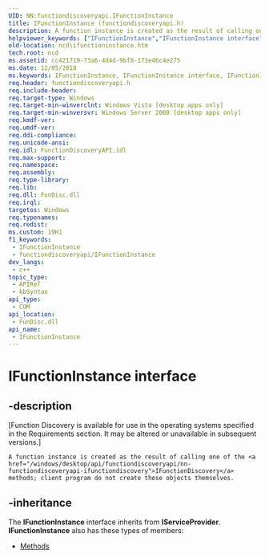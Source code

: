 ```yaml
---
UID: NN:functiondiscoveryapi.IFunctionInstance
title: IFunctionInstance (functiondiscoveryapi.h)
description: A function instance is created as the result of calling one of the IFunctionDiscovery methods; client program do not create these objects themselves.
helpviewer_keywords: ["IFunctionInstance","IFunctionInstance interface","IFunctionInstance interface","described","functiondiscoveryapi/IFunctionInstance","ncd.ifunctioninstance"]
old-location: ncd\ifunctioninstance.htm
tech.root: ncd
ms.assetid: cc421719-73a6-4d4d-9bf8-171e46c4e275
ms.date: 12/05/2018
ms.keywords: IFunctionInstance, IFunctionInstance interface, IFunctionInstance interface,described, functiondiscoveryapi/IFunctionInstance, ncd.ifunctioninstance
req.header: functiondiscoveryapi.h
req.include-header: 
req.target-type: Windows
req.target-min-winverclnt: Windows Vista [desktop apps only]
req.target-min-winversvr: Windows Server 2008 [desktop apps only]
req.kmdf-ver: 
req.umdf-ver: 
req.ddi-compliance: 
req.unicode-ansi: 
req.idl: FunctionDiscoveryAPI.idl
req.max-support: 
req.namespace: 
req.assembly: 
req.type-library: 
req.lib: 
req.dll: FunDisc.dll
req.irql: 
targetos: Windows
req.typenames: 
req.redist: 
ms.custom: 19H1
f1_keywords:
 - IFunctionInstance
 - functiondiscoveryapi/IFunctionInstance
dev_langs:
 - c++
topic_type:
 - APIRef
 - kbSyntax
api_type:
 - COM
api_location:
 - FunDisc.dll
api_name:
 - IFunctionInstance
---
```


# IFunctionInstance interface


## -description

<p class="CCE_Message">[Function Discovery is available for use in the operating systems specified in the Requirements section. It may be altered or unavailable in subsequent versions.]

    A function instance is created as the result of calling one of the <a href="/windows/desktop/api/functiondiscoveryapi/nn-functiondiscoveryapi-ifunctiondiscovery">IFunctionDiscovery</a>  methods; client program do not create these objects themselves.

## -inheritance

The <b xmlns:loc="http://microsoft.com/wdcml/l10n">IFunctionInstance</b> interface inherits from <b>IServiceProvider</b>. <b>IFunctionInstance</b> also has these types of members:
<ul>
<li><a href="https://docs.microsoft.com/">Methods</a></li>
</ul>


